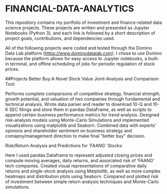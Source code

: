 # FINANCIAL-DATA-ANALYTICS
This repository contains my portfolio of investment and finance-related data science projects. These projects are written and presented as Jupyter Notebooks (Python 3), and each link is followed by a short description of project goals, contributions, and dependencies used.

All of the following projects were coded and tested through the Domino Data Lab platform (https://www.dominodatalab.com). I chose to use Domino because the platform allows for easy access to Jupyter notebooks, a built-in terminal, and offline scheduling of jobs for periodic regulation of stock prices.

##Projects
Better Buy:A Novel Stock Value Joint-Analysis and Comparison Tool:

Performs complete comparisons of competitive strategy, financial strength, growth potential, and valuation of two companies through fundamental and technical analysis.
Wrote data parser and reader to download 10-Q and 10-K SEC filings and store them in pandas DataFrame, as well as scripts to append certain business performance metrics for trend analysis.
Designed risk-analysis models using Monte-Carlo Simulations and implemented visualizations using matplotlib and Seaborn.
Combined data with experts' opinions and shareholder sentiment on business strategy and comapny/management direction to make final "better buy" decision.

Risk/Return Analysis and Predictions for 'FAANG' Stocks: 

Here I used pandas Dataframe to represent adjusted closing prices and compute moving averages, daily returns, and associated risk of 'FAANG' tech companies.
Created visual representations of comparative daily returns and single-stock analysis using Matplotlib, as well as more complex heatmaps and distribution plots using Seaborn.
Compared and plotted risk of investment between simple return analysis techniques and Monte-Carlo simulations.

